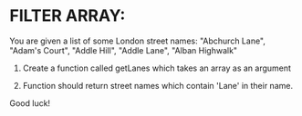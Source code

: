 # FILTER ARRAY:

You are given a list of some London street names:
"Abchurch Lane", "Adam's Court", "Addle Hill", "Addle Lane", "Alban Highwalk"

1. Create a function called getLanes which takes an array as an argument

2. Function should return street names which contain 'Lane' in their name. 



Good luck!
